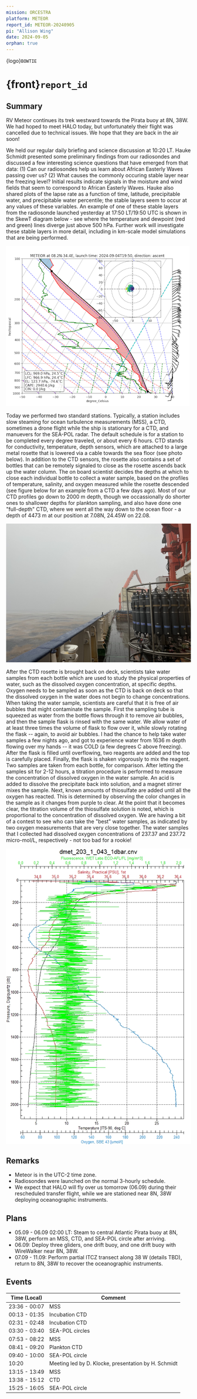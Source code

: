 ```yaml
---
mission: ORCESTRA
platform: METEOR
report_id: METEOR-20240905
pi: "Allison Wing"
date: 2024-09-05
orphan: true
---
```


{logo}`BOWTIE`

# {front}`report_id`

## Summary

RV Meteor continues its trek westward towards the Pirata buoy at 8N, 38W. We had hoped to meet HALO today, but unfortunately their flight was cancelled due to technical issues. We hope that they are back in the air soon!

We held our regular daily briefing and science discussion at 10:20 LT. Hauke Schmidt presented some preliminary findings from our radiosondes and discussed a few interesting science questions that have emerged from that data: (1)  Can our radiosondes help us learn about African Easterly Waves passing over us? (2) What causes the commonly occuring stable layer near the freezing level? Initial results indicate signals in the moisture and wind fields that seem to correspond to African Easterly Waves. Hauke also shared plots of the lapse rate as a function of time, latitude, precipitable water, and precipitable water percentile; the stable layers seem to occur at any values of these variables. An example of one of these stable layers from the radiosonde launched yesterday at 17:50 LT/19:50 UTC is shown in the SkewT diagram below - see where the temperature and dewpoint (red and green) lines diverge just above 500 hPa. Further work will investigate these stable layers in more detail, including in km-scale model simulations that are being performed.

![figure](../figures/METEOR/skewT_20240904T1950_ascent.png)

Today we performed two standard stations. Typically, a station includes slow steaming for ocean turbulence measurements (MSS), a CTD, sometimes a drone flight while the ship is stationary for a CTD, and manuevers for the SEA-POL radar. The default schedule is for a station to be completed every degree traveled, or about every 6 hours. CTD stands for conductivity, temperature, depth sensors, which are attached to a large metal rosette that is lowered via a cable towards the sea floor (see photo below). In addition to the CTD sensors, the rosette also contains a set of bottles that can be remotely signaled to close as the rosette ascends back up the water column. The on board scientist decides the depths at which to close each individual bottle to collect a water sample, based on the profiles of temperature, salinity, and oxygen measured while the rosette descended (see figure below for an example from a CTD a few days ago). Most of our CTD profiles go down to 2000 m depth, though we occassionally do shorter ones to shallower depths for plankton sampling, and also have done one "full-depth" CTD, where we went all the way down to the ocean floor - a depth of 4473 m at our position at 7.08N, 24.45W on 22.08. 

![figure](../figures/METEOR/CTDondeck.jpg)

After the CTD rosette is brought back on deck, scientists take water samples from each bottle which are used to study the physical properties of water, such as the dissolved oxygen concentration, at specific depths. Oxygen needs to be sampled as soon as the CTD is back on deck so that the dissolved oxygen in the water does not begin to change concentrations. When taking the water sample, scientists are careful that it is free of air bubbles that might contaminate the sample.  First the sampling tube is squeezed as water from the bottle flows through it to remove air bubbles, and then the sample flask is rinsed with the same water. We allow water of at least three times the volume of flask to flow over it, while slowly rotating the flask -- again, to avoid air bubbles. I had the chance to help take water samples a few nights ago, and got to experience water from 1636 m depth flowing over my hands -- it was COLD (a few degrees C above freezing). After the flask is filled until overflowing, two reagents are added and the top is carefully placed. Finally, the flask is shaken vigorously to mix the reagent. Two samples are taken from each bottle, for comparison. After letting the samples sit for 2-12 hours, a titration procedure is performed to measure the concentration of dissolved oxygen in the water sample. An acid is added to dissolve the precipitate back into solution, and a magnet stirrer mixes the sample. Next, known amounts of thiosulfate are added until all the oxygen has reacted. This is determined by observing the color changes in the sample as it changes from purple to clear. At the point that it becomes clear, the titration volume of the thiosulfate solution is noted, which is proportional to the concentration of dissolved oxygen. We are having a bit of a contest to see who can take the "best" water samples, as indicated by two oxygen measurements that are very close together. The water samples that I collected had dissolved oxygen concentrations of 237.37 and 237.72 micro-mol/L, respectively - not too bad for a rookie!

![figure](../figures/METEOR/dmet_203_1_043_1dbar.jpg)

## Remarks
- Meteor is in the UTC-2 time zone.
- Radiosondes were launched on the normal 3-hourly schedule.
- We expect that HALO will fly over us tomorrow (06.09) during their rescheduled transfer flight, while we are stationed near 8N, 38W deploying oceanographic instruments.

## Plans
- 05.09 - 06.09 02:00 LT: Steam to central Atlantic Pirata buoy at 8N, 38W, perform an MSS, CTD, and SEA-POL circle after arriving.
- 06.09: Deploy three gliders, one drift buoy, and one drift buoy with WireWalker near 8N, 38W.
- 07.09 - 11.09: Perform partial ITCZ transect along 38 W (details TBD), return to 8N, 38W to recover the oceanographic instruments. 

## Events

Time (Local) | Comment
------------- | -----
23:36 - 00:07 | MSS
00:13 - 01:35 | Incubation CTD
02:31 - 02:48 | Incubation CTD
03:30 - 03:40 | SEA-POL circles
07:53 - 08:22 | MSS
08:41 - 09:20 | Plankton CTD
09:40 - 10:00 | SEA-POL circle
10:20 | Meeting led by D. Klocke, presentation by H. Schmidt
13:15 - 13:49 | MSS
13:38 - 15:12 | CTD
15:25 - 16:05 | SEA-POL circle 

























